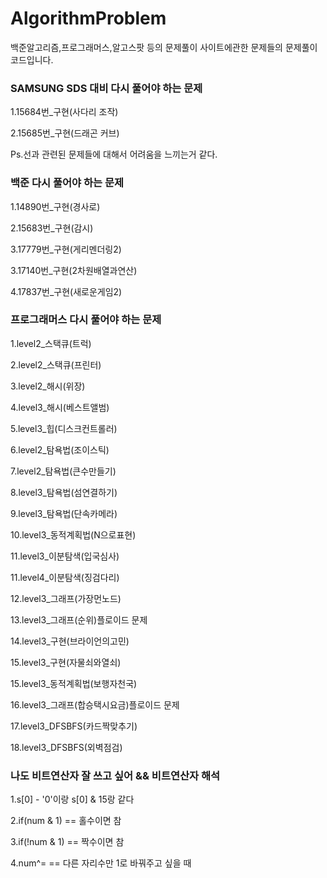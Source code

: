 # AlgorithmProblem
백준알고리즘,프로그래머스,알고스팟 등의 문제풀이 사이트에관한 문제들의 문제풀이 코드입니다.

### SAMSUNG SDS 대비 다시 풀어야 하는 문제
1.15684번_구현(사다리 조작)

2.15685번_구현(드래곤 커브)

Ps.선과 관련된 문제들에 대해서 어려움을 느끼는거 같다.

### 백준 다시 풀어야 하는 문제
1.14890번_구현(경사로) 

2.15683번_구현(감시)

3.17779번_구현(게리멘더링2)

3.17140번_구현(2차원배열과연산)

4.17837번_구현(새로운게임2)

### 프로그래머스 다시 풀어야 하는 문제
1.level2_스택큐(트럭) 

2.level2_스택큐(프린터)

3.level2_해시(위장)

4.level3_해시(베스트앨범)
 
5.level3_힙(디스크컨트롤러)

6.level2_탐욕법(조이스틱)

7.level2_탐욕법(큰수만들기)

8.level3_탐욕법(섬연결하기)

9.level3_탐욕법(단속카메라)

10.level3_동적계획법(N으로표현)

11.level3_이분탐색(입국심사)

11.level4_이분탐색(징검다리)

12.level3_그래프(가장먼노드)

13.level3_그래프(순위)플로이드 문제

14.level3_구현(브라이언의고민)

15.level3_구현(자물쇠와열쇠)

15.level3_동적계획법(보행자천국)

16.level3_그래프(합승택시요금)플로이드 문제

17.level3_DFSBFS(카드짝맞추기)

18.level3_DFSBFS(외벽점검)

### 나도 비트연산자 잘 쓰고 싶어 && 비트연산자 해석

1.s[0] - '0'이랑 s[0] & 15랑 같다

2.if(num & 1) == 홀수이면 참

3.if(!num & 1) == 짝수이면 참

4.num^= == 다른 자리수만 1로 바꿔주고 싶을 때
